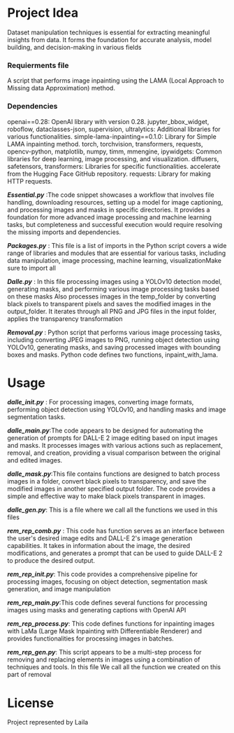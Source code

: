 # Project Idea
Dataset manipulation techniques is essential for extracting meaningful insights from data. It forms the foundation for accurate analysis, model building, and decision-making in various fields 


### Requierments file 
A script that performs image inpainting using the LAMA (Local Approach to Missing data Approximation) method.
### Dependencies
openai==0.28: OpenAI library with version 0.28.
jupyter_bbox_widget, roboflow, dataclasses-json, supervision, ultralytics: Additional libraries for various functionalities.
simple-lama-inpainting==0.1.0: Library for Simple LAMA inpainting method.
torch, torchvision, transformers, requests, opencv-python, matplotlib, numpy, timm, mmengine, ipywidgets: Common libraries for deep learning, image processing, and visualization.
diffusers, safetensors, transformers: Libraries for specific functionalities.
accelerate from the Hugging Face GitHub repository.
requests: Library for making HTTP requests.

**_Essential.py_** :The code snippet showcases a workflow that involves file handling, downloading resources, setting up a model for image captioning, and processing images and masks in specific directories. 
It provides a foundation for more advanced image processing and machine learning tasks, but completeness and successful execution would require resolving the missing imports and dependencies.

**_Packages.py_** : This file is a list of imports in the Python script covers a wide range of libraries and modules that are essential for various tasks, including data manipulation, image processing, machine learning, visualizationMake sure to import all

**_Dalle.py_** : In this file processing images using a YOLOv10 detection model, generating masks, and performing various image processing tasks based on these masks Also processes images in the temp_folder by converting black pixels to transparent pixels and saves the modified images in the output_folder. It iterates through all PNG and JPG files in the input folder, applies the transparency transformation

**_Removal.py_** : Python script that performs various image processing tasks, including converting JPEG images to PNG, running object detection using YOLOv10, generating masks, and saving processed images with bounding boxes and masks. Python code defines two functions, inpaint_with_lama.

# Usage 

**_dalle_init.py_** : For processing images, converting image formats, performing object detection using YOLOv10, and handling masks and image segmentation tasks.

**_dalle_main.py_**:The code appears to be designed for automating the generation of prompts for DALL-E 2 image editing based on input images and masks. It processes images with various actions such as replacement, removal, and creation, providing a visual comparison between the original and edited images.

**_dalle_mask.py_**:This file contains functions are designed to batch process images in a folder, convert black pixels to transparency, and save the modified images in another specified output folder. The code provides a simple and effective way to make black pixels transparent in images.

**_dalle_gen.py_**: This is a file where we call all the functions we used in this files 

**_rem_rep_comb.py_** : This code has function serves as an interface between the user's desired image edits and DALL-E 2's image generation capabilities. It takes in information about the image, the desired modifications, and generates a prompt that can be used to guide DALL-E 2 to produce the desired output.

**_rem_rep_init.py_**: This code provides a comprehensive pipeline for processing images, focusing on object detection, segmentation mask generation, and image manipulation

**_rem_rep_main.py_**:This code defines several functions for processing images using masks and generating captions with OpenAI API

**_rem_rep_process.py_**: This code defines functions for inpainting images with LaMa (Large Mask Inpainting with Differentiable Renderer) and provides functionalities for processing images in batches.

**_rem_rep_gen.py_**: This script appears to be a multi-step process for removing and replacing elements in images using a combination of techniques and tools. In this file We call all the function we created on this part of removal 




# License 
Project represented by Laila 




